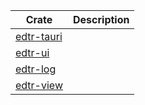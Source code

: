 | Crate          | Description |
| -------------- | ----------- |
| [edtr-tauri]() |             |
| [edtr-ui]()    |             |
| [edtr-log]()   |             |
| [edtr-view]()  |             |
